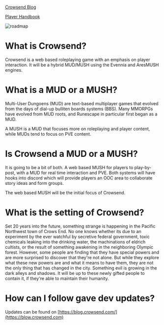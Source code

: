 [Crowsend Blog](https://blog.crowsend.com/)

[Player Handbook](https://www.worldanvil.com/w/crows-end-seidmadrtales)

![roadmap](http://www.crowsend.com/img/roadmap.png)

# What is Crowsend?

Crowsend is a web based roleplaying game with an emphasis on player interaction. It will be a hybrid MUD/MUSH using the Evennia and AresMUSH engines.

# What is a MUD or a MUSH?

Multi-User Dungoens (MUD) are text-based multiplayer games that evolved from the days of dial-up bulliten boards systems (BBS). Many MMORPGs have evolved from MUD roots, and Runescape in particular first began as a MUD.

A MUSH is a MUD that focuses more on roleplaying and player content, while MUDs tend to focus on PVE content.


# Is Crowsend a MUD or a MUSH?

It is going to be a bit of both. A web based MUSH for players to play-by-post, with a MUD for real time interaction and PVE. Both systems will have hooks into discord which will provide players an OOC area to collaborate story ideas and form groups.

The web based MUSH will be the initial focus of Crowsend.

# What is the setting of Crowsend?

Set 20 years into the future, something strange is happening in the Pacific Northwest town of Crows End. No one knows whether its due to an experiment by the ever watchful by secretive federal government, toxic chemicals leaking into the drinking water, the machinations of eldrich cultists, or the result of something awakening in the neighboring Olympic forest. However, some people are finding that they have special powers and are more surprised to discover that they're not alone. But while they explore what these new powers are and what it means to have them, they are not the only thing that has changed in the city. Something evil is growing in the dark alleys and shadows. It will be up to these newly gifted people to contain it, if they're able to maintain their humanity.

# How can I follow gave dev updates?

Updates can be found on [https://blog.crowsend.com/](https://blow.crowsend.com)
